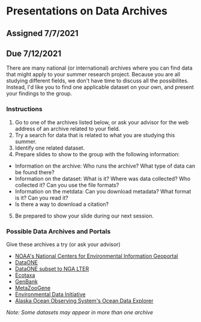 # Presentations on Data Archives

## Assigned 7/7/2021

## Due 7/12/2021

There are many national (or international) archives where you can find data that might apply to your summer research project. Because you
are all studying different fields, we don't have time to discuss all the possibilites. Instead, I'd like you to find one applicable
dataset on your own, and present your findings to the group.

### Instructions

1. Go to one of the archives listed below, or ask your advisor for the web address of an archive related to your field.
2. Try a search for data that is related to what you are studying this summer.
3. Identify one related dataset.
4. Prepare slides to show to the group with the following information:
  * Information on the archive: Who runs the archive? What type of data can be found there?
  * Information on the dataset: What is it? Where was data collected? Who collected it? Can you use the file formats?
  * Information on the metdata: Can you download metadata? What format is it? Can you read it?
  * Is there a way to download a citation?
5. Be prepared to show your slide during our next session.


### Possible Data Archives and Portals

Give these archives a try (or ask your advisor) 
* [NOAA's National Centers for Environmental Information Geoportal](https://www.ncei.noaa.gov/metadata/geoportal/#)
* [DataONE](https://search.dataone.org/data)
* [DataONE subset to NGA LTER](https://search.dataone.org/portals/NGALTER/Data)
* [Ecotaxa](https://ecotaxa.obs-vlfr.fr)
* [GenBank](https://www.ncbi.nlm.nih.gov/genbank/)
* [MetaZooGene](https://www.st.nmfs.noaa.gov/nauplius/media/metazoogene/atlas/index-o07.html)
* [Environmental Data Initiative](https://portal.edirepository.org/nis/home.jsp)
* [Alaska Ocean Observing System's Ocean Data Explorer](https://portal.aoos.org)

*Note: Some datasets may appear in more than one archive*
